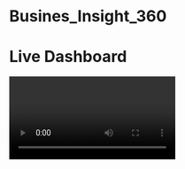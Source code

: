 # Busines_Insight_360
# Live Dashboard
<video src ="https://github.com/saif90834/Busines_Insight_360/blob/main/Bi_360_Live.mp4"/>
https://app.powerbi.com/view?r=eyJrIjoiOGM4ZGNjODktODhiZS00YTA3LTlhNTAtMTMzZDJhYzY2MDU5IiwidCI6ImM2ZTU0OWIzLTVmNDUtNDAzMi1hYWU5LWQ0MjQ0ZGM1YjJjNCJ9
# Info
Download user manual and get to know the key information of this tool.
<img src="https://github.com/saif90834/Busines_Insight_360/blob/main/Landing_page.png"/>
# Finance View
Get  P & L statement for any customer / product / country or aggregation of the above over any time period and More..
<img src ="https://github.com/saif90834/Busines_Insight_360/blob/main/Finance_views.png"/>
# Sales View
Analyze the performance of your customer(s) over key metrics like Net Sales, Gross Margin and view the same in profitability / Growth matrix.
<img src="https://github.com/saif90834/Busines_Insight_360/blob/main/Sales_Views.png"/>
# Marketing View
Analyze the performance of your product(s) over key metrics like Net Sales, Gross Margin and view the same in profitability / Growth matrix.
<img src="https://github.com/saif90834/Busines_Insight_360/blob/main/Marketing_views.png"/>
# Supply Chain View
Get Forecast Accuracy, Net Error and risk profile for product, segment, category, customer etc.
<img src="https://github.com/saif90834/Busines_Insight_360/blob/main/Supply_Chain_Views.png"/>
